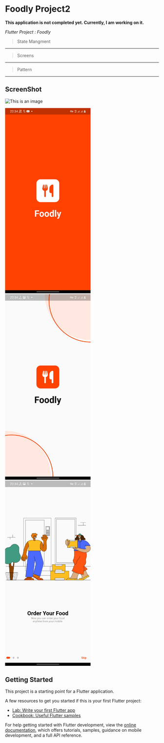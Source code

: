# Foodly Project2

**This application is not completed yet. Currently, I am working on it.**

*Flutter Project : Foodly* 
> State Mangment
-------
> Screens
-------
> Pattern
-------
 
## ScreenShot

![This is an image]([,])
<p align="left">
  <img src="https://raw.githubusercontent.com/IGayoub/foodly-app-flutter/master/assets/img/foodlyScreens/Screen1.jpg" width="280" title="hover text">
  <img src="https://raw.githubusercontent.com/IGayoub/foodly-app-flutter/master/assets/img/foodlyScreens/Screen2.jpg" width="280" alt="accessibility text">
 <img src="https://raw.githubusercontent.com/IGayoub/foodly-app-flutter/master/assets/img/foodlyScreens/Screen3.jpg" width="280" alt="accessibility text">
</p>

## Getting Started

This project is a starting point for a Flutter application.

A few resources to get you started if this is your first Flutter project:

- [Lab: Write your first Flutter app](https://docs.flutter.dev/get-started/codelab)
- [Cookbook: Useful Flutter samples](https://docs.flutter.dev/cookbook)

For help getting started with Flutter development, view the
[online documentation](https://docs.flutter.dev/), which offers tutorials,
samples, guidance on mobile development, and a full API reference.
